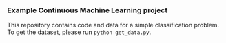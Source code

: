### Example Continuous Machine Learning project

This repository contains code and data for a simple classification problem. To get the dataset, please run `python get_data.py`.

#
